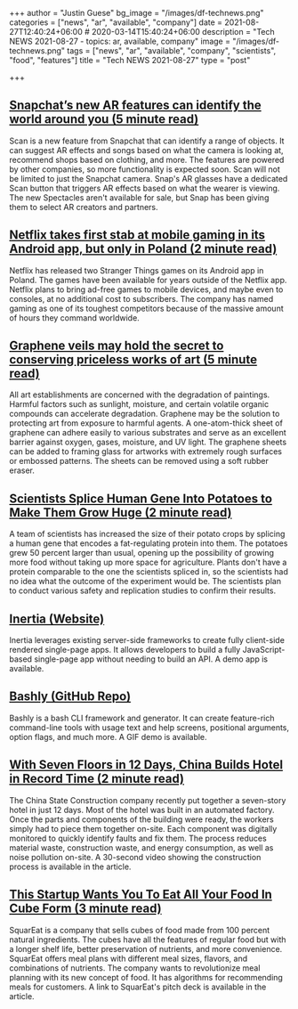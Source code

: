 +++
author = "Justin Guese"
bg_image = "/images/df-technews.png"
categories = ["news", "ar", "available", "company"]
date = 2021-08-27T12:40:24+06:00 # 2020-03-14T15:40:24+06:00
description = "Tech NEWS 2021-08-27 - topics: ar, available, company"
image = "/images/df-technews.png"
tags = ["news", "ar", "available", "company", "scientists", "food", "features"]
title = "Tech NEWS 2021-08-27"
type = "post"

+++

## [Snapchat’s new AR features can identify the world around you (5 minute read)](https://www.theverge.com/2021/8/26/22642017/snapchat-scan-feature-ar-camera-visual-search)

Scan is a new feature from Snapchat that can identify a range of objects. It can suggest AR effects and songs based on what the camera is looking at, recommend shops based on clothing, and more. The features are powered by other companies, so more functionality is expected soon. Scan will not be limited to just the Snapchat camera. Snap's AR glasses have a dedicated Scan button that triggers AR effects based on what the wearer is viewing. The new Spectacles aren't available for sale, but Snap has been giving them to select AR creators and partners.

## [Netflix takes first stab at mobile gaming in its Android app, but only in Poland (2 minute read)](https://www.cnet.com/tech/services-and-software/netflix-takes-first-stab-at-mobile-gaming-in-its-android-app-but-only-in-poland/)

Netflix has released two Stranger Things games on its Android app in Poland. The games have been available for years outside of the Netflix app. Netflix plans to bring ad-free games to mobile devices, and maybe even to consoles, at no additional cost to subscribers. The company has named gaming as one of its toughest competitors because of the massive amount of hours they command worldwide.

## [Graphene veils may hold the secret to conserving priceless works of art (5 minute read)](https://arstechnica.com/science/2021/08/graphene-veils-may-hold-the-secret-to-conserving-priceless-works-of-art/)

All art establishments are concerned with the degradation of paintings. Harmful factors such as sunlight, moisture, and certain volatile organic compounds can accelerate degradation. Graphene may be the solution to protecting art from exposure to harmful agents. A one-atom-thick sheet of graphene can adhere easily to various substrates and serve as an excellent barrier against oxygen, gases, moisture, and UV light. The graphene sheets can be added to framing glass for artworks with extremely rough surfaces or embossed patterns. The sheets can be removed using a soft rubber eraser.

## [Scientists Splice Human Gene Into Potatoes to Make Them Grow Huge (2 minute read)](https://futurism.com/the-byte/splice-human-gene-potatoes)

A team of scientists has increased the size of their potato crops by splicing a human gene that encodes a fat-regulating protein into them. The potatoes grew 50 percent larger than usual, opening up the possibility of growing more food without taking up more space for agriculture. Plants don't have a protein comparable to the one the scientists spliced in, so the scientists had no idea what the outcome of the experiment would be. The scientists plan to conduct various safety and replication studies to confirm their results.

## [Inertia (Website)](https://inertiajs.com/)

Inertia leverages existing server-side frameworks to create fully client-side rendered single-page apps. It allows developers to build a fully JavaScript-based single-page app without needing to build an API. A demo app is available.

## [Bashly (GitHub Repo)](https://github.com/DannyBen/bashly)

Bashly is a bash CLI framework and generator. It can create feature-rich command-line tools with usage text and help screens, positional arguments, option flags, and much more. A GIF demo is available.

## [With Seven Floors in 12 Days, China Builds Hotel in Record Time (2 minute read)](https://interestingengineering.com/with-seven-floors-in-12-days-china-builds-hotel-in-record-time)

The China State Construction company recently put together a seven-story hotel in just 12 days. Most of the hotel was built in an automated factory. Once the parts and components of the building were ready, the workers simply had to piece them together on-site. Each component was digitally monitored to quickly identify faults and fix them. The process reduces material waste, construction waste, and energy consumption, as well as noise pollution on-site. A 30-second video showing the construction process is available in the article.

## [This Startup Wants You To Eat All Your Food In Cube Form (3 minute read)](https://www.vice.com/en/article/pkb4gy/this-startup-wants-you-to-eat-all-your-food-in-cube-form)

SquarEat is a company that sells cubes of food made from 100 percent natural ingredients. The cubes have all the features of regular food but with a longer shelf life, better preservation of nutrients, and more convenience. SquarEat offers meal plans with different meal sizes, flavors, and combinations of nutrients. The company wants to revolutionize meal planning with its new concept of food. It has algorithms for recommending meals for customers. A link to SquarEat's pitch deck is available in the article.

